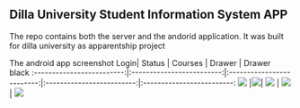 ## Dilla University Student Information System APP

The repo contains both the server and the andorid application. It was built for dilla university as apparentship project

The android app screenshot
Login| Status | Courses | Drawer | Drawer black
:-------------------------:|:-------------------------:|:-------------------------:|:-------------------------:|:-------------------------:
![](1.png) |![](2.png)| ![](3.png) | ![](4.png) | ![](5.png)
